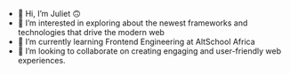 - 👋 Hi, I’m Juliet :upside_down_face:
- 👀 I’m interested in exploring about the newest frameworks and technologies that drive the modern web
- 🌱 I’m currently learning Frontend Engineering at AltSchool Africa
- 💞️ I’m looking to collaborate on creating engaging and user-friendly web experiences.   
  

<!---
julie-alt/julie-alt is a ✨ special ✨ repository because its `README.md` (this file) appears on your GitHub profile.
You can click the Preview link to take a look at your changes.
--->
